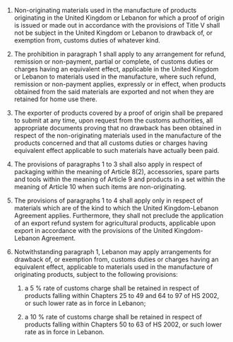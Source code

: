 1. 	Non-originating materials used in the manufacture of products originating in the United Kingdom or Lebanon for which a proof of origin is issued or made out in accordance with the provisions of Title V shall not be subject in the United Kingdom or Lebanon to drawback of, or exemption from, customs duties of whatever kind.

2. 	The prohibition in paragraph 1 shall apply to any arrangement for refund, remission or non-payment, partial or complete, of customs duties or charges having an equivalent effect, applicable in the United Kingdom or Lebanon to materials used in the manufacture, where such refund, remission or non-payment applies, expressly or in effect, when products obtained from the said materials are exported and not when they are retained for home use there.

3. 	The exporter of products covered by a proof of origin shall be prepared to submit at any time, upon request from the customs authorities, all appropriate documents proving that no drawback has been obtained in respect of the non-originating materials used in the manufacture of the products concerned and that all customs duties or charges having equivalent effect applicable to such materials have actually been paid.

4. 	The provisions of paragraphs 1 to 3 shall also apply in respect of packaging within the meaning of Article 8(2), accessories, spare parts and tools within the meaning of Article 9 and products in a set within the meaning of Article 10 when such items are non-originating.

5. 	The provisions of paragraphs 1 to 4 shall apply only in respect of materials which are of the kind to which the United Kingdom-Lebanon Agreement applies. Furthermore, they shall not preclude the application of an export refund system for agricultural products, applicable upon export in accordance with the provisions of the United Kingdom-Lebanon Agreement.

6. 	Notwithstanding paragraph 1, Lebanon may apply arrangements for drawback of, or exemption from, customs duties or charges having an equivalent effect, applicable to materials used in the manufacture of originating products, subject to the following provisions:

    1. a 5 % rate of customs charge shall be retained in respect of products falling within Chapters 25 to 49 and 64 to 97 of HS 2002, or such lower rate as in force in Lebanon;

    2. a 10 % rate of customs charge shall be retained in respect of products falling within Chapters 50 to 63 of HS 2002, or such lower rate as in force in Lebanon.
